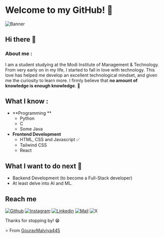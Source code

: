 # Welcome to my GitHub! 👋

<img src="https://i.postimg.cc/jSsjVggt/banner.png" alt="Banner"/>

## Hi there 👋

### About me :
I am a student studying at the Modi Institute of Management & Technology. From very early on in my life, I started to fall in love with technology. This love has helped me develop an excellent technological mindset, and given me the curiosity to learn more. I firmly believe that **no amount of knowledge is enough knowledge**. 🧠

## What I know :
- **Programming **
	- Python 
	- C
	- Some Java
- **Frontend Development**
	- HTML, CSS and Javascript :white_check_mark:
	- Tailwind CSS
	- React

## What I want to do next :thinking:
- Backend Development (to become a Full-Stack developer)
- At least delve into AI and ML.

## Reach me 
[![Github](https://img.shields.io/github/followers/GouravMalviya445?label=Follow&style=social)](https://github.com/GouravMalviya445)
[![Instagram](https://img.shields.io/badge/-@https.gouravxx._-red?style=flat-square&logo=instagram&logoColor=white&link=https://www.instagram.com/https.gouravxx._/)](https://www.instagram.com/https.gouravxx._/)
[![Linkedin](https://img.shields.io/badge/-Gourav%20Malviya-blue?style=flat-square&logo=linkedin&logoColor=white&link=https://www.linkedin.com/in/gouravmalviya/)](https://www.linkedin.com/in/gouravmalviya/)
[![Mail](https://img.shields.io/badge/-gouravmalviya445@gmail.com-gray?style=flat-square&logo=gmail&logoColor=red&link=https://www.linkedin.com/in/gouravmalviya/)](mailto:gouravmalviya445@gmail.com)
![X](https://img.shields.io/badge/X-%23000000.svg?style=for-the-badge&logo=X&logoColor=white)

Thanks for stopping by! 😁


⭐️ From [GouravMalviya445](https://github.com/GouravMalviya445)


<!--
**GouravMalviya445/GouravMalviya445** is a ✨ _special_ ✨ repository because its `README.md` (this file) appears on your GitHub profile.

Here are some ideas to get you started:

- 🔭 I’m currently working on ...
- 🌱 I’m currently learning ...
- 👯 I’m looking to collaborate on ...
- 🤔 I’m looking for help with ...
- 💬 Ask me about ...
- 📫 How to reach me: ...
- 😄 Pronouns: ...
- ⚡ Fun fact: ...
-->

